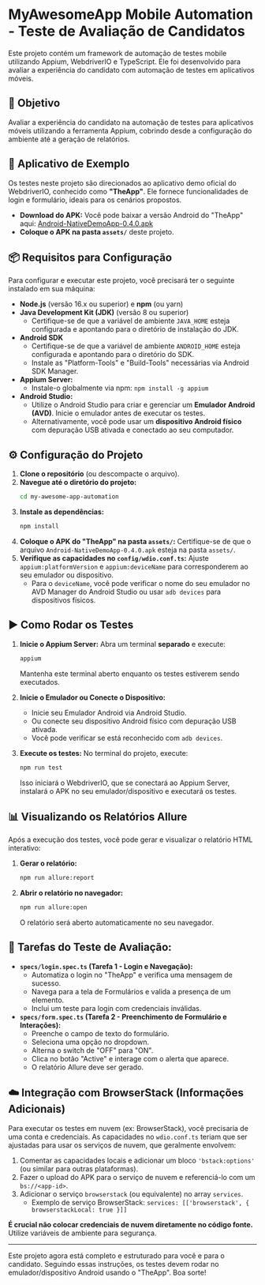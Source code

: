 # MyAwesomeApp Mobile Automation - Teste de Avaliação de Candidatos

Este projeto contém um framework de automação de testes mobile utilizando Appium, WebdriverIO e TypeScript. Ele foi desenvolvido para avaliar a experiência do candidato com automação de testes em aplicativos móveis.

## 🎯 Objetivo

Avaliar a experiência do candidato na automação de testes para aplicativos móveis utilizando a ferramenta Appium, cobrindo desde a configuração do ambiente até a geração de relatórios.

## 🚀 Aplicativo de Exemplo

Os testes neste projeto são direcionados ao aplicativo demo oficial do WebdriverIO, conhecido como **"TheApp"**. Ele fornece funcionalidades de login e formulário, ideais para os cenários propostos.

*   **Download do APK:** Você pode baixar a versão Android do "TheApp" aqui: [Android-NativeDemoApp-0.4.0.apk](https://github.com/webdriverio/appium-boilerplate/raw/main/apps/android/Android-NativeDemoApp-0.4.0.apk)
*   **Coloque o APK na pasta `assets/`** deste projeto.

## 📦 Requisitos para Configuração

Para configurar e executar este projeto, você precisará ter o seguinte instalado em sua máquina:

*   **Node.js** (versão 16.x ou superior) e **npm** (ou yarn)
*   **Java Development Kit (JDK)** (versão 8 ou superior)
    *   Certifique-se de que a variável de ambiente `JAVA_HOME` esteja configurada e apontando para o diretório de instalação do JDK.
*   **Android SDK**
    *   Certifique-se de que a variável de ambiente `ANDROID_HOME` esteja configurada e apontando para o diretório do SDK.
    *   Instale as "Platform-Tools" e "Build-Tools" necessárias via Android SDK Manager.
*   **Appium Server:**
    *   Instale-o globalmente via npm: `npm install -g appium`
*   **Android Studio:**
    *   Utilize o Android Studio para criar e gerenciar um **Emulador Android (AVD)**. Inicie o emulador antes de executar os testes.
    *   Alternativamente, você pode usar um **dispositivo Android físico** com depuração USB ativada e conectado ao seu computador.

## ⚙️ Configuração do Projeto

1.  **Clone o repositório** (ou descompacte o arquivo).
2.  **Navegue até o diretório do projeto:**
    ```bash
    cd my-awesome-app-automation
    ```
3.  **Instale as dependências:**
    ```bash
    npm install
    ```
4.  **Coloque o APK do "TheApp" na pasta `assets/`:**
    Certifique-se de que o arquivo `Android-NativeDemoApp-0.4.0.apk` esteja na pasta `assets/`.
5.  **Verifique as capacidades no `config/wdio.conf.ts`:**
    Ajuste `appium:platformVersion` e `appium:deviceName` para corresponderem ao seu emulador ou dispositivo.
    *   Para o `deviceName`, você pode verificar o nome do seu emulador no AVD Manager do Android Studio ou usar `adb devices` para dispositivos físicos.

## ▶️ Como Rodar os Testes

1.  **Inicie o Appium Server:**
    Abra um terminal **separado** e execute:
    ```bash
    appium
    ```
    Mantenha este terminal aberto enquanto os testes estiverem sendo executados.

2.  **Inicie o Emulador ou Conecte o Dispositivo:**
    *   Inicie seu Emulador Android via Android Studio.
    *   Ou conecte seu dispositivo Android físico com depuração USB ativada.
    *   Você pode verificar se está reconhecido com `adb devices`.

3.  **Execute os testes:**
    No terminal do projeto, execute:
    ```bash
    npm run test
    ```
    Isso iniciará o WebdriverIO, que se conectará ao Appium Server, instalará o APK no seu emulador/dispositivo e executará os testes.

## 📊 Visualizando os Relatórios Allure

Após a execução dos testes, você pode gerar e visualizar o relatório HTML interativo:

1.  **Gerar o relatório:**
    ```bash
    npm run allure:report
    ```
2.  **Abrir o relatório no navegador:**
    ```bash
    npm run allure:open
    ```
    O relatório será aberto automaticamente no seu navegador.

## 📝 Tarefas do Teste de Avaliação:

*   **`specs/login.spec.ts` (Tarefa 1 - Login e Navegação):**
    *   Automatiza o login no "TheApp" e verifica uma mensagem de sucesso.
    *   Navega para a tela de Formulários e valida a presença de um elemento.
    *   Inclui um teste para login com credenciais inválidas.
*   **`specs/form.spec.ts` (Tarefa 2 - Preenchimento de Formulário e Interações):**
    *   Preenche o campo de texto do formulário.
    *   Seleciona uma opção no dropdown.
    *   Alterna o switch de "OFF" para "ON".
    *   Clica no botão "Active" e interage com o alerta que aparece.
    *   O relatório Allure deve ser gerado.

## ☁️ Integração com BrowserStack (Informações Adicionais)

Para executar os testes em nuvem (ex: BrowserStack), você precisaria de uma conta e credenciais. As capacidades no `wdio.conf.ts` teriam que ser ajustadas para usar os serviços de nuvem, que geralmente envolvem:

1.  Comentar as capacidades locais e adicionar um bloco `'bstack:options'` (ou similar para outras plataformas).
2.  Fazer o upload do APK para o serviço de nuvem e referenciá-lo com um `bs://<app-id>`.
3.  Adicionar o serviço `browserstack` (ou equivalente) no array `services`.
    *   Exemplo de serviço BrowserStack: `services: [['browserstack', { browserstackLocal: true }]]`

**É crucial não colocar credenciais de nuvem diretamente no código fonte.** Utilize variáveis de ambiente para segurança.

---

Este projeto agora está completo e estruturado para você e para o candidato. Seguindo essas instruções, os testes devem rodar no emulador/dispositivo Android usando o "TheApp". Boa sorte!
